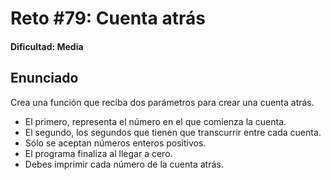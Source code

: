 # Reto #79: Cuenta atrás

#### Dificultad: Media

## Enunciado

Crea una función que reciba dos parámetros para crear una cuenta atrás.

- El primero, representa el número en el que comienza la cuenta.
- El segundo, los segundos que tienen que transcurrir entre cada cuenta.
- Sólo se aceptan números enteros positivos.
- El programa finaliza al llegar a cero.
- Debes imprimir cada número de la cuenta atrás.
